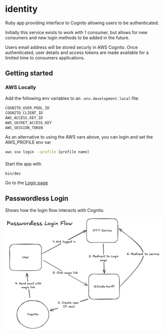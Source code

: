 # identity

Ruby app providing interface to Cognito allowing users to be authenticated.

Initially this service exists to work with 1 consumer, but allows for new consumers
and new login methods to be added in the future.

Users email address will be stored securly in AWS Cognito. Once authenticated, user details and
access tokens are made available for a limited time to consumers applications.

## Getting started

### AWS Locally

Add the following env variables to an `.env.development.local` file:

```
COGNITO_USER_POOL_ID
COGNITO_CLIENT_ID
AWS_ACCESS_KEY_ID
AWS_SECRET_ACCESS_KEY
AWS_SESSION_TOKEN
```

As an alternative to using the AWS vars above, you can login and set the AWS_PROFILE env var

``` sh
aws sso login --profile [profile name]
```

###

Start the app with

```
bin/dev
```

Go to the [Login page](http://localhost:3005/9ddb7142-0588-45e5-8add-eecdcf7a62d1)

## Passwordless Login

Shows how the login flow interacts with Cognito.

![Diagram](docs/passwordless_login_flow.png)



